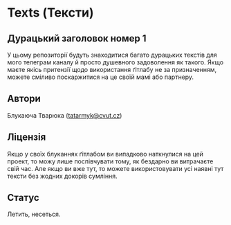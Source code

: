# Texts (Тексти)

## Дурацький заголовок номер 1

У цьому репозиторії будуть знаходитися багато дурацьких текстів для мого телеграм каналу й просто душевного задоволення як такого. Якщо маєте якісь притензії щодо використання ґітлабу не за призначенням, можете сміливо поскаржитися на це своїй мамі або партнеру.

## Автори

Блукаюча Тварюка (tatarmyk@cvut.cz)

## Ліцензія

Якщо у своїх блуканнях ґітлабом ви випадково наткнулися на цей проект, то можу лише поспівчувати тому, як бездарно ви витрачаєте свій час. Але якщо ви вже тут, то можете використовувати усі наявні тут тексти без жодних докорів сумління.

## Статус

Летить, несеться.

